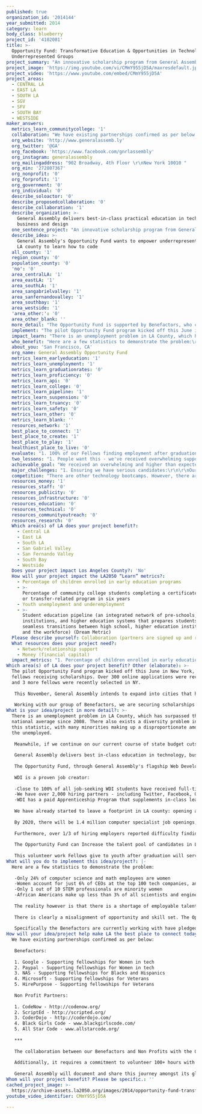 ```yaml
---
published: true
organization_id: '2014144'
year_submitted: 2014
category: learn
body_class: blueberry
project_id: '4102081'
title: >-
  Opportunity Fund: Transformative Education & Opportunities in Technology for
  Underrepresented Groups
project_summary: "An innovative scholarship program from General Assembly to provide education and opportunity in technology for underrepresented groups\r\n"
project_image: 'https://img.youtube.com/vi/CMmY955jD5A/maxresdefault.jpg'
project_video: 'https://www.youtube.com/embed/CMmY955jD5A'
project_areas:
  - CENTRAL LA
  - EAST LA
  - SOUTH LA
  - SGV
  - SFV
  - SOUTH BAY
  - WESTSIDE
maker_answers:
  metrics_learn_communitycollege: '1'
  collaboration: "We have existing partnerships confirmed as per below:\r\n \r\nBenefactors:\r\n \r\n1. Google - Supporting fellowships for Women in tech\r\n2. Paypal - Supporting fellowships for Women in tech\r\n3. NAS - Supporting fellowships for Blacks and Hispanics\r\n4. Microsoft  - Supporting fellowships for Veterans\r\n5. HirePurpose - Supporting fellowships for Veterans\r\n \r\nNon Profit Partners:\r\n \r\n1. CodeNow - http://codenow.org/\r\n2. ScriptEd - http://scripted.org/\r\n3. CoderDojo - http://coderdojo.com/\r\n4. Black Girls Code - www.blackgirlscode.com/\r\n5. All Star Code - www.allstarcode.org/\r\n \r\n---\r\n \r\nThe collaboration between our Benefactors and Non Profits with the Opportunity Fund is essential. As part of the Opportunity Fund experience, our fellows need to be aware of and identify with the Benefactors purpose of providing the scholarship.\r\n \r\nAdditionally, it requires a commitment to volunteer 100+ hours with our Non Profit partners, to learn about their mission and document and share this experience with their community.\r\n \r\nGeneral Assembly will document and share this journey amongst its global network of entrepreneurs, alumni and community, as well as with the Benefactors, ensuring the outcomes and experiences touch everyone.\r\n "
  org_website: 'http://www.generalassemb.ly'
  org_twitter: '@GA'
  org_facebook: 'https://www.facebook.com/gnrlassembly'
  org_instagram: generalassembly
  org_mailingaddress: "902 Broadway, 4th Floor \r\nNew York 10010 "
  org_ein: '272807367'
  org_nonprofit: '0'
  org_forprofit: '1'
  org_government: '0'
  org_individual: '0'
  describe_soloactor: '0'
  describe_proposedcollaboration: '0'
  describe_collaboration: '1'
  describe_organization: >-
    General Assembly delivers best-in-class practical education in technology,
    business and design
  one_sentence_project: "An innovative scholarship program from General Assembly to provide education and opportunity in technology for underrepresented groups\r\n"
  describe_idea: >-
    General Assembly's Opportunity Fund wants to empower underrepresented groups
    LA county to learn how to code 
  all_county: '1'
  region_county: '0'
  population_county: '0'
  'no': '0'
  area_centralLA: '1'
  area_eastLA: '1'
  area_southLA: '1'
  area_sangabrielvalley: '1'
  area_sanfernandovalley: '1'
  area_southbay: '1'
  area_westside: '1'
  'area_other:': '0'
  area_other_blank: ''
  more_detail: "The Opportunity Fund is supported by Benefactors, who contribute capital toward a Benefactor-branded scholarship fund for underrepresented groups of their choosing (women, minorities, veterans or other).\r\n \r\nIndividuals who meet General Assembly's Web Development Immersive criteria are eligible to receive this scholarship and become Fellows for this 3-month immersive class that will transform them into employable software engineers.\r\n \r\nUpon graduation, Fellows are required to volunteer 100+ hours mentoring youth with our partnering tech education Non Profit Organizations.\r\n "
  implement: "The pilot Opportunity Fund program kicked off this June in New York, with 6 fellows receiving scholarships. Over 300 online applications were received, and 3 more fellows were recently selected in NY.\r\n \r\nThis November, General Assembly intends to expand into cities that have a high demand and need: LA and San Francisco.\r\n \r\nWorking with our group of Benefactors, we are securing scholarships for underrepresented groups in each of these new markets and will begin marketing this opportunity in middle of August to have the first group of students in our November classes."
  impact_learn: "There is an unemployment problem in LA County, which has surpassed the national average since 2008. There also exists a diversity problem inside of this statistic, with many minorities making up a disproportionate amount of the unemployed.\r\n \r\nMeanwhile, if we continue on our current course of state budget cuts, education, which received the lowest rating, will remain a significant impediment to human development in LA County. These two issues are highly related and are at the core of the Opportunity Fund's mission.\r\n \r\nGeneral Assembly delivers best in-class education in technology, business and design - essential skills needed for the 21st century economy. Not only do we provide practical experienced based learning, we are creating a globally connected group of entrepreneurs and practitioners invested in each others success.\r\n \r\nThe Opportunity Fund, through General Assembly's flagship Web Development Immersive (WDI) program, is aimed at getting minorities and underrepresented groups access to this network and opportunity so they too can participate in this future.\r\n \r\nWDI is a proven job creator:\r\n \r\n-Close to 100% of all job-seeking WDI students have received full-time employment within a few months of graduating\r\n-We have over 2,000 hiring partners - including Twitter, Facebook, Google\r\n-WDI has a paid Apprenticeship Program that supplements in-class learning with on-the job experiential training and mentorship\r\n \r\nWe have already started to leave a footprint in LA county: opening a campus in Spring of 2003, with 95% of job-seeking WDI graduates finding employment.\r\n \r\nBy 2020, there will be 1.4 million computer specialist job openings, but universities are predicted to produce only enough qualified graduates to fill about 30% of these positions.\r\n \r\nFurthermore, over 1/3 of hiring employers reported difficulty finding suitable candidates.\r\n \r\nThe Opportunity Fund can Increase the talent pool of candidates in LA right now, and specifically reward underrepresented groups with a chance to participate in a more prosperous economic future. The existing partnerships in place with tech education Non Profits will ensure Opportunity Fund fellows give back what they have learnt to their respective communities. \r\n\r\nThis volunteer work Fellows give to youth after graduation will serve to inspire the next generation and create a strong collection of talent and entrepreneurial community that can shape LA in 2050 and well beyond."
  who_benefit: "Here are a few statistics to demonstrate the problem:\r\n \r\n-Only 24% of computer science and math employees are women\r\n-Women account for just 6% of CEOs at the top 100 tech companies, and 22% of engineers overall\r\n-Only 1 out of 10 STEM professionals are minority women\r\n-African Americans make up less than 3% of all scientists and engineers, Hispanics 4% and all other groups 3%\r\n \r\nThe reality however is that there is a shortage of employable talent  at startups and technology companies: The current rate of unemployment for technology professionals is around 4% - half the jobless rate of the US.\r\n \r\nThere is clearly a misalignment of opportunity and skill set. The Opportunity Fund will benefit underrepresented groups in technology and get them into the workforce.\r\n \r\nSpecifically the Benefactors are currently working with have pledged to support Women, Veterans, Blacks and Hispanics. (We allow our Benefactors the ability to determine which group they wish to target and help.)\r\n "
  about_you: 'San Francisco, CA'
  org_name: General Assembly Opportunity Fund
  metrics_learn_earlyeducation: '1'
  metrics_learn_unemployment: '1'
  metrics_learn_graduationrates: '0'
  metrics_learn_proficiency: '0'
  metrics_learn_api: '0'
  metrics_learn_college: '0'
  metrics_learn_pipeline: '1'
  metrics_learn_suspension: '0'
  metrics_learn_truancy: '0'
  metrics_learn_safety: '0'
  metrics_learn_other: '0'
  metrics_learn_blank: ''
  resources_network: '1'
  best_place_to_connect: '1'
  best_place_to_create: '1'
  best_place_to_play: '1'
  healthiest_place_to_live: '0'
  evaluate: "1. 100% of our Fellows finding employment after graduation\r\n2. Increased number of children mentored by our Fellows with our Non Profit partners\r\n3. Increased enrolment of children in local Non Profit youth technology programs\r\n4. Increased economic activity and output of our Benefactors, Non Profits and the cities in which our graduates live \r\n5. Increased supply of employable talent in technology companies\r\n6. Increased technology and tech related job offerings in the regions in which we operate\r\n7. A decrease in the underrepresentation of minorities in technology and in the income levels in LA county\r\n8. Increased partnerships with tech education Non Profits serving local youth\r\n9. A rise in income and education levels for minorities in LA County\r\n\r\n"
  two_lessons: "1. People want this - we've received overwhelming support from Benefactors and Non Profits about this initiative. Most importantly, the passion and enthusiasm we've garnered from our applicants is truly special. When you hear from people who have been unable to pursue their passion due to lack of opportunity - financial means or otherwise - you become aware of how great a chance this is to change someone's life and the people around them. Our pilot received a large amount of applications and we believe this will grow even further with our expansion in LA and SF.\r\n\r\n2. Each community is different - We are working with different organizations and Non Profits to deliver this service and they all relate to this mission differently. Google identified strongly with increasing Women's role in technology, while Microsoft had a desire to support Veterans. The point is there are many needs to be served, and we think we've built something that enables the flexibility to adapt to them as needed as we enter new markets."
  achievable_goal: "We received an overwhelming and higher than expected number of applications for our pilot test of the Opportunity Fund in New York this summer.\r\n\r\nWe were quickly able to secure Benefactor interest and funding required to offer the scholarships and secure the partnerships with education tech Non Profits. At the time of writing our first group of fellows are in their second month of this experience and are showing positive results and enthusiasm during this demanding 3 month program.\r\n\r\nOur current fellows in NY have already been introduced to the Non Profit partners they will be working with and are excited to get started when they graduate this September.\r\n\r\nGeneral Assembly is headquartered in NY, however we offer this immersive class in 12 cities across 4 continents. Thanks to this pilot we have navigated the initial operational hurdles required to implement the program in NY and are ready to expand into other cities. \r\n\r\nA big marketing push will be coming to LA and SF (our next Opportunity Fund markets) this August - and we believe we will be able to replicate the success we've experienced in NY and have an even smoother launch with some experience gained delivering this in NY."
  major_challenges: "1. Ensuring we have serious candidates:\r\n\r\nOur pilot in NY received a significant amount of candidates, however there was some difficulty in finding serious candidates who had an interest in technology versus candidates who were more focused on receiving a subsidized opportunity. Our immersive program is intense and difficult, and a candidate needs to have a strong desire to learn how to code and work in technology. In order to ensure we get the best candidates, we will strive to make it more clear during our application process what is expected, and more clearly define what we are looking for form a candidate.\r\n\r\n2. Volunteering: \r\n\r\nWe take the Non Profit volunteer work very seriously, and require all Fellows to volunteer 100+ hours upon graduation by matching them with our Non Profit partners. When a candidate graduates however, they are invariably focused on finding a job - something we help them with through our Apprenticeship program. It is on us to ensure candidates are aware of the importance of volunteering after completing our course too, and how it can improve their chances of finding employment and what it can do for their local communities. "
  competition: "There are other technology bootcamps. However, there are no other technology education platforms bringing together so many stakeholders at the same time.\r\n\r\nWhat sets us apart is the interaction we are building between Benefactors, Non Profits and the underrepresented groups we intend to serve.\r\n\r\nOur technology course has proven to drive job creation in a high demand industry in a short amount of time. Benefactors are given the chance to identify and support a group of people meaningful to them, literally changing these people’s lives, and in the process tangibly shape the social fabric and economic activity around them (particularly if they choose to hire our students). \r\n\r\nPartnering with Non Profits provides a virtuous feedback loop, enabling the Benefactor to set in motion a powerful chain reaction of good - for the economy, for the individual and for the youth the Non Profit is serving.\r\n\r\nThe ambition of The Opportunity Fund goes beyond using a proven technology course to get people jobs - it creates a strong connection between stakeholders and heightens a sense of awareness of an issue and a feasible way to solve it - benefiting all involved."
  resources_money: '1'
  resources_staff: '0'
  resources_publicity: '0'
  resources_infrastructure: '0'
  resources_education: '0'
  resources_technical: '0'
  resources_communityoutreach: '0'
  resources_research: '0'
  Which area(s) of LA does your project benefit?:
    - Central LA
    - East LA
    - South LA
    - San Gabriel Valley
    - San Fernando Valley
    - South Bay
    - Westside
  Does your project impact Los Angeles County?: 'No'
  How will your project impact the LA2050 “Learn” metrics?:
    - Percentage of children enrolled in early education programs
    - >-
      Percentage of community college students completing a certificate, degree,
      or transfer-related program in six years
    - Youth unemployment and underemployment
    - >-
      Student education pipeline (an integrated network of pre-schools, K-12
      institutions, and higher education systems that prepares students for
      seamless transitions between high school, higher education institutions,
      and the workforce) (Dream Metric)
  Please describe yourself: Collaboration (partners are signed up and ready to hit the ground running!)
  What resources does your project need?:
    - Network/relationship support
    - Money (financial capital)
  impact_metrics: "1. Percentage of children enrolled in early education programs:\r\n \r\nThe volunteer work Opportunity Fund Fellows will do with partnering tech education Non Profits is focused on youth in their communities. These programs are specifically designed to encourage youth to apply and engage in learning technology. A fellow will be able to demonstrate actual projects they have made in WDI and inspire and teach youth how technology can empower their futures.\r\n \r\n2. Percentage of community college students completing a certificate, degree, or transfer-related program in six years:\r\n \r\nThe Opportunity Fund offers 3 month immersive opportunity to learn how to code and graduate with the skills needed to be employed as a software engineer. Community college students unable to find opportunities in expensive or selective programs will be targeted by this initiative, purposely giving them a chance where one is currently lacking.\r\n\r\n3. Youth unemployment and underemployment:\r\n \r\nJob seeking graduates from General Assembly's WDI program have consistently found employment anywhere this course is taught (In the United States: LA, San Francisco, Seattle, Chicago, Atlanta, Boston, New York and Washington, DC.)\r\n \r\nSpecifically in LA we already have a measured success rate - having placed 95% of the graduates from this course. \r\n \r\nThere is no pre-requisite skill set that is needed - just an ambition to learn how to code and desire to work in technology. This program has the ability to take complete novices and turn them into junior software engineers in just 3 months.\r\n \r\n4. Student education pipeline (an integrated network of pre-schools, K-12 institutions, and higher education systems that prepares students for seamless transitions between high school, higher education institutions, and the workforce) (Dream Metric)\r\n \r\nBy working with tech education Non Profits, we are deliberately focusing on sharing the outcomes our Fellows will gain with their community and its youth. There are many Non Profits driving the mission of education and technology for our youth and The Opportunity Fund supports this network and encourages their involvement, ensuring kids can start learning and following their interest in this field from a very young age."
Which area(s) of LA does your project benefit? Other (elaborate): >-
  The pilot Opportunity Fund program kicked off this June in New York, with 6
  fellows receiving scholarships. Over 300 online applications were received,
  and 3 more fellows were recently selected in NY.
    
   This November, General Assembly intends to expand into cities that have a high demand and need: LA and San Francisco.
    
   Working with our group of Benefactors, we are securing scholarships for underrepresented groups in each of these new markets and will begin marketing this opportunity in middle of August to have the first group of students in our November classes.
What is your idea/project in more detail?: >-
  There is an unemployment problem in LA County, which has surpassed the
  national average since 2008. There also exists a diversity problem inside of
  this statistic, with many minorities making up a disproportionate amount of
  the unemployed.
    
   Meanwhile, if we continue on our current course of state budget cuts, education, which received the lowest rating, will remain a significant impediment to human development in LA County. These two issues are highly related and are at the core of the Opportunity Fund's mission.
    
   General Assembly delivers best in-class education in technology, business and design - essential skills needed for the 21st century economy. Not only do we provide practical experienced based learning, we are creating a globally connected group of entrepreneurs and practitioners invested in each others success.
    
   The Opportunity Fund, through General Assembly's flagship Web Development Immersive (WDI) program, is aimed at getting minorities and underrepresented groups access to this network and opportunity so they too can participate in this future.
    
   WDI is a proven job creator:
    
   -Close to 100% of all job-seeking WDI students have received full-time employment within a few months of graduating
   -We have over 2,000 hiring partners - including Twitter, Facebook, Google
   -WDI has a paid Apprenticeship Program that supplements in-class learning with on-the job experiential training and mentorship
    
   We have already started to leave a footprint in LA county: opening a campus in Spring of 2003, with 95% of job-seeking WDI graduates finding employment.
    
   By 2020, there will be 1.4 million computer specialist job openings, but universities are predicted to produce only enough qualified graduates to fill about 30% of these positions.
    
   Furthermore, over 1/3 of hiring employers reported difficulty finding suitable candidates.
    
   The Opportunity Fund can Increase the talent pool of candidates in LA right now, and specifically reward underrepresented groups with a chance to participate in a more prosperous economic future. The existing partnerships in place with tech education Non Profits will ensure Opportunity Fund fellows give back what they have learnt to their respective communities. 
   
   This volunteer work Fellows give to youth after graduation will serve to inspire the next generation and create a strong collection of talent and entrepreneurial community that can shape LA in 2050 and well beyond.
What will you do to implement this idea/project?: |-
  Here are a few statistics to demonstrate the problem:
    
   -Only 24% of computer science and math employees are women
   -Women account for just 6% of CEOs at the top 100 tech companies, and 22% of engineers overall
   -Only 1 out of 10 STEM professionals are minority women
   -African Americans make up less than 3% of all scientists and engineers, Hispanics 4% and all other groups 3%
    
   The reality however is that there is a shortage of employable talent at startups and technology companies: The current rate of unemployment for technology professionals is around 4% - half the jobless rate of the US.
    
   There is clearly a misalignment of opportunity and skill set. The Opportunity Fund will benefit underrepresented groups in technology and get them into the workforce.
    
   Specifically the Benefactors are currently working with have pledged to support Women, Veterans, Blacks and Hispanics. (We allow our Benefactors the ability to determine which group they wish to target and help.)
How will your idea/project help make LA the best place to connect today? In LA2050?: |-
  We have existing partnerships confirmed as per below:
    
   Benefactors:
    
   1. Google - Supporting fellowships for Women in tech
   2. Paypal - Supporting fellowships for Women in tech
   3. NAS - Supporting fellowships for Blacks and Hispanics
   4. Microsoft - Supporting fellowships for Veterans
   5. HirePurpose - Supporting fellowships for Veterans
    
   Non Profit Partners:
    
   1. CodeNow - http://codenow.org/
   2. ScriptEd - http://scripted.org/
   3. CoderDojo - http://coderdojo.com/
   4. Black Girls Code - www.blackgirlscode.com/
   5. All Star Code - www.allstarcode.org/
    
   ***
    
   The collaboration between our Benefactors and Non Profits with the Opportunity Fund is essential. As part of the Opportunity Fund experience, our fellows need to be aware of and identify with the Benefactors purpose of providing the scholarship.
    
   Additionally, it requires a commitment to volunteer 100+ hours with our Non Profit partners, to learn about their mission and document and share this experience with their community.
    
   General Assembly will document and share this journey amongst its global network of entrepreneurs, alumni and community, as well as with the Benefactors, ensuring the outcomes and experiences touch everyone.
Whom will your project benefit? Please be specific.: ''
cached_project_image: >-
  https://archive-assets.la2050.org/images/2014/opportunity-fund-transformative-education-opportunities-in-technology-for-underrepresented-groups/img.youtube.com/vi/CMmY955jD5A/maxresdefault.jpg
youtube_video_identifier: CMmY955jD5A

---
```

